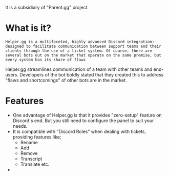 It is a subsidiary of "Parent.gg" project.
# What is it?
```
Helper.gg is a multifaceted, highly advanced Discord integration: designed to facilitate communication between support teams and their clients through the use of a ticket system. Of course, there are several bots out on the market that operate on the same premise, but every system has its share of flaws
```
Helper.gg streamlines communication of a team with other teams and end-users. 
Developers of the bot boldly stated that they created this to address "flaws and shortcomings" of other bots are in the market. 
# Features
* One advantage of Helper.gg is that it provides "zero-setup" feature on Discord's end. But you still need to configure the panel to suit your needs.
* It is compatible with "Discord Roles" when dealing with tickets, providing features like;
	* Rename
	* Add
	* Remove
	* Transcript
	* Translate etc.
* 
